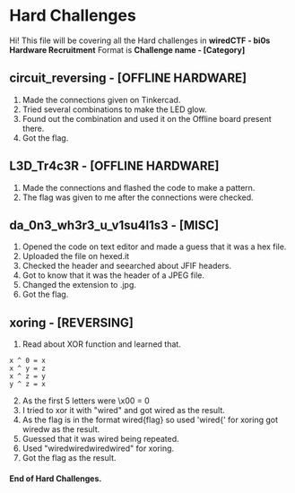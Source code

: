 # Hard Challenges
Hi! This file will be covering all the Hard challenges in **wiredCTF - bi0s Hardware Recruitment**
Format is **Challenge name - [Category]**

## circuit_reversing - [OFFLINE HARDWARE]
1. Made the connections given on Tinkercad.
2. Tried several combinations to make the LED glow.
3. Found out the combination and used it on the Offline board present there.
4. Got the flag.

## L3D_Tr4c3R - [OFFLINE HARDWARE]
1. Made the connections and flashed the code to make a pattern.
2. The flag was given to me after the connections were checked.

## da_0n3_wh3r3_u_v1su4l1s3 - [MISC]
1. Opened the code on text editor and made a guess that it was a hex file.
2. Uploaded the file on hexed.it
3. Checked the header and seearched about JFIF headers.
4. Got to know that it was the header of a JPEG file.
5. Changed the extension to .jpg.
6. Got the flag.

## xoring - [REVERSING]
1. Read about XOR function and learned that.
```
x ^ 0 = x
x ^ y = z
x ^ z = y
y ^ z = x
```
2. As the first 5 letters were \x00 = 0
3. I tried to xor it with "wired" and got wired as the result.
4. As the flag is in the format wired{flag} so used 'wired{' for xoring got wiredw as the result.
5. Guessed that it was wired being repeated.
6. Used "wiredwiredwiredwired" for xoring.
7. Got the flag as the result.

#### End of Hard Challenges.
